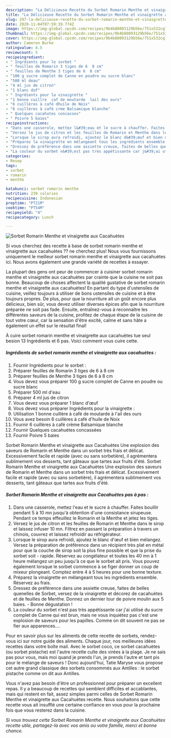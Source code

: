 ```yaml
---
description: "La Délicieuse Recette du Sorbet Romarin Menthe et vinaigrette aux Cacahuètes"
title: "La Délicieuse Recette du Sorbet Romarin Menthe et vinaigrette aux Cacahuètes"
slug: 297-la-delicieuse-recette-du-sorbet-romarin-menthe-et-vinaigrette-aux-cacahuetes
date: 2020-11-04T07:59:39.774Z
image: https://img-global.cpcdn.com/recipes/9b4b88093129b56e/751x532cq70/sorbet-romarin-menthe-et-vinaigrette-aux-cacahuetes-photo-principale-de-la-recette.jpg
thumbnail: https://img-global.cpcdn.com/recipes/9b4b88093129b56e/751x532cq70/sorbet-romarin-menthe-et-vinaigrette-aux-cacahuetes-photo-principale-de-la-recette.jpg
cover: https://img-global.cpcdn.com/recipes/9b4b88093129b56e/751x532cq70/sorbet-romarin-menthe-et-vinaigrette-aux-cacahuetes-photo-principale-de-la-recette.jpg
author: Cameron Burke
ratingvalue: 4.5
reviewcount: 5
recipeingredient:
- " Ingrdients pour le sorbet "
- " feuilles de Romarin 3 tiges de 6  8 cm"
- " feuilles de Menthe 3 tiges de 6  8 cm"
- "100 g sucre complet de Canne en poudre ou sucre blanc"
- "500 ml deau"
- "4 ml jus de citron"
- "1 blanc duf"
- " Ingrdients pour la vinaigrette "
- "1 bonne cuillre  caf de moutarde  lail des ours"
- "6 cuillères à café dhuile de Noix"
- "6 cuillères à café crme Balsamique blanche"
- " Quelques cacahutes concasses"
- " Poivre 5 baies"
recipeinstructions:
- "Dans une casserole, mettez l&#39;eau et le sucre à chauffer. Faites bouillir pendant 5 à 10 mn jusqu&#39;à obtention d&#39;une consistance sirupeuse. Pendant ce temps effeuillez le Romarin et la Menthe et jetez les tiges."
- "Versez le jus de citron et les feuilles de Romarin et Menthe dans le sirop et laissez infuser 10 mn. Filtrez en passant la préparation à travers un chinois, couvrez et laissez refroidir au réfrigérateur."
- "Lorsque le sirop aura refroidi, ajoutez le blanc d&#39;œuf et bien mélangez. Versez la préparation de préférence dans un récipient très plat en métal pour que la couche de sirop soit la plus fine possible et que la prise du sorbet soit rapide. Réservez au congélateur et toutes les 40 mn à 1 heure mélangez un peu jusqu&#39;à ce que le sorbet ait pris. Vous pouvez également lorsque le sorbet commence à se figer donner un coup de mixeur plongeant. Comptez entre 4 à 5 heures pour une bonne texture."
- "Préparez la vinaigrette en mélangeant tous les ingrédients ensemble. Réservez au frais."
- "Dressez de préférence dans une assiette creuse, faites de belles quenelles de Sorbet, versez de la vinaigrette et décorez de cacahuètes et de feuilles de Menthe. Donnez un dernier tour de poivre moulin aux 5 baies. Bonne dégustation !"
- "La couleur du sorbet n&#39;est pas très appétissante car j&#39;ai utilisé du sucre complet de Canne qui est brun, mais ne vous inquiétez pas c&#39;est une explosion de saveurs pour les papilles. Comme on dit souvent ne pas se fier aux apparences…."
categories:
- Resep
tags:
- sorbet
- romarin
- menthe

katakunci: sorbet romarin menthe 
nutrition: 239 calories
recipecuisine: Indonesian
preptime: "PT21M"
cooktime: "PT54M"
recipeyield: "4"
recipecategory: Lunch

---
```



![Sorbet Romarin Menthe et vinaigrette aux Cacahuètes](https://img-global.cpcdn.com/recipes/9b4b88093129b56e/751x532cq70/sorbet-romarin-menthe-et-vinaigrette-aux-cacahuetes-photo-principale-de-la-recette.jpg)

Si vous cherchez des recette à base de sorbet romarin menthe et vinaigrette aux cacahuètes ?? ne cherchez plus! Nous vous fournissons uniquement le meilleur sorbet romarin menthe et vinaigrette aux cacahuètes ici. Nous avons également une grande variété de recettes à essayer.

La plupart des gens ont peur de commencer à cuisiner sorbet romarin menthe et vinaigrette aux cacahuètes par crainte que la cuisine ne soit pas bonne. Beaucoup de choses affectent la qualité gustative de sorbet romarin menthe et vinaigrette aux cacahuètes! En partant du type d'ustensiles de cuisine, veillez toujours à utiliser de bons ustensiles de cuisine et à être toujours propres. De plus, pour que la nourriture ait un goût encore plus délicieux, bien sûr, vous devez utiliser diverses épices afin que la nourriture préparée ne soit pas fade. Ensuite, entraînez-vous à reconnaître les différentes saveurs de la cuisine, profitez de chaque étape de la cuisine de tout votre cœur, car la sensation d'être excité, calme et sans hâte a également un effet sur le résultat final!

<!--inarticleads1-->

À cuire sorbet romarin menthe et vinaigrette aux cacahuètes tue seul besion 13 Ingrédients et 6 pas. Voici comment vous cuire cette.

##### Ingrédients de sorbet romarin menthe et vinaigrette aux cacahuètes :

1. Fournir  Ingrédients pour le sorbet :
1. Préparer  feuilles de Romarin 3 tiges de 6 à 8 cm
1. Préparer  feuilles de Menthe 3 tiges de 6 à 8 cm
1. Vous devez vous préparer 100 g sucre complet de Canne en poudre ou sucre blanc
1. Préparer 500 ml d&#39;eau
1. Préparer 4 ml jus de citron
1. Vous devez vous préparer 1 blanc d&#39;œuf
1. Vous devez vous préparer  Ingrédients pour la vinaigrette :
1. Utilisation 1 bonne cuillère à café de moutarde à l&#39;ail des ours
1. Vous avez besoin 6 cuillères à café d&#39;huile de Noix
1. Fournir 6 cuillères à café crème Balsamique blanche
1. Fournir  Quelques cacahuètes concassées
1. Fournir  Poivre 5 baies


Sorbet Romarin Menthe et vinaigrette aux Cacahuètes Une explosion des saveurs de Romarin et Menthe dans un sorbet très frais et délicat. Excessivement facile et rapide (avec ou sans sorbetière), il agrémentera sublimement vos desserts, tant gâteaux que tartes aux fruits d&#39;été. Sorbet Romarin Menthe et vinaigrette aux Cacahuètes Une explosion des saveurs de Romarin et Menthe dans un sorbet très frais et délicat. Excessivement facile et rapide (avec ou sans sorbetière), il agrémentera sublimement vos desserts, tant gâteaux que tartes aux fruits d&#39;été. 

<!--inarticleads2-->

##### Sorbet Romarin Menthe et vinaigrette aux Cacahuètes pas à pas :

1. Dans une casserole, mettez l&#39;eau et le sucre à chauffer. Faites bouillir pendant 5 à 10 mn jusqu&#39;à obtention d&#39;une consistance sirupeuse. Pendant ce temps effeuillez le Romarin et la Menthe et jetez les tiges.
1. Versez le jus de citron et les feuilles de Romarin et Menthe dans le sirop et laissez infuser 10 mn. Filtrez en passant la préparation à travers un chinois, couvrez et laissez refroidir au réfrigérateur.
1. Lorsque le sirop aura refroidi, ajoutez le blanc d&#39;œuf et bien mélangez. Versez la préparation de préférence dans un récipient très plat en métal pour que la couche de sirop soit la plus fine possible et que la prise du sorbet soit - rapide. Réservez au congélateur et toutes les 40 mn à 1 heure mélangez un peu jusqu&#39;à ce que le sorbet ait pris. Vous pouvez également lorsque le sorbet commence à se figer donner un coup de mixeur plongeant. Comptez entre 4 à 5 heures pour une bonne texture.
1. Préparez la vinaigrette en mélangeant tous les ingrédients ensemble. Réservez au frais.
1. Dressez de préférence dans une assiette creuse, faites de belles quenelles de Sorbet, versez de la vinaigrette et décorez de cacahuètes et de feuilles de Menthe. Donnez un dernier tour de poivre moulin aux 5 baies. - Bonne dégustation !
1. La couleur du sorbet n&#39;est pas très appétissante car j&#39;ai utilisé du sucre complet de Canne qui est brun, mais ne vous inquiétez pas c&#39;est une explosion de saveurs pour les papilles. Comme on dit souvent ne pas se fier aux apparences….


Pour en savoir plus sur les aliments de cette recette de sorbets, rendez-vous ici sur notre guide des aliments. Chaque jour, nos meilleures idées recettes dans votre boîte mail. Avec le sorbet coco, ce sorbet cacahuètes (ou sorbet pistache) est l&#39;autre recette culte des virées à la plage. Je ne sais pas pour vous, mais moi quand je prends l&#39;un, je prends l&#39;autre et tant pis pour le mélange de saveurs ! Donc aujourd&#39;hui, Tatie Maryse vous propose cet autre grand classique des sorbets consommés aux Antilles : le sorbet pistache comme on dit aux Antilles. 

<!--inarticleads1-->

<p>
Vous n'avez pas besoin d'être un professionnel pour préparer un excellent repas. Il y a beaucoup de recettes qui semblent difficiles et accablantes, mais qui restent en fait, assez simples parmi celles de Sorbet Romarin Menthe et vinaigrette aux Cacahuètes recette. Nous souhaitons que cette recette vous ait insufflé une certaine confiance en vous pour la prochaine fois que vous resterez dans la cuisine.
</p>

<p>
<i>Si vous trouvez cette Sorbet Romarin Menthe et vinaigrette aux Cacahuètes recette utile, partagez-la avec vos amis ou votre famille, merci et bonne chance.</i>
</p>
